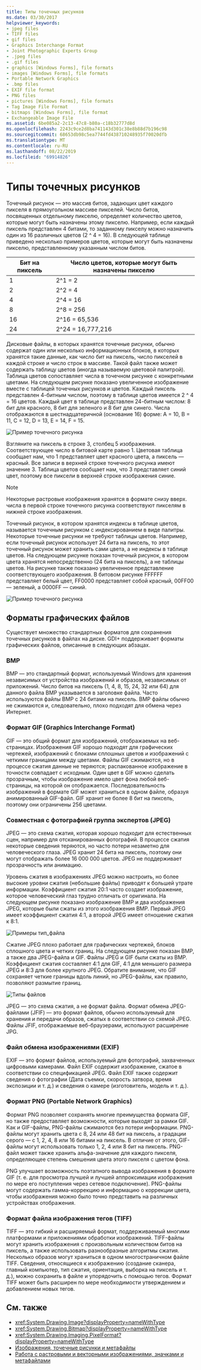 ```yaml
---
title: Типы точечных рисунков
ms.date: 03/30/2017
helpviewer_keywords:
- jpeg files
- TIFF files
- gif files
- Graphics Interchange Format
- Joint Photographic Experts Group
- .jpeg files
- .gif files
- graphics [Windows Forms], file formats
- images [Windows Forms], file formats
- Portable Network Graphics
- .bmp files
- EXIF file format
- PNG files
- pictures [Windows Forms], file formats
- Tag Image File Format
- bitmaps [Windows Forms], file format
- Exchangeable Image File
ms.assetid: 6be085a2-2c13-47c8-b80a-c18b32777d8d
ms.openlocfilehash: 2243c9ce2d8ba741143d301c38e8b88d7b196c98
ms.sourcegitcommit: 68653db98c5ea7744fd438710248935f70020dfb
ms.translationtype: MT
ms.contentlocale: ru-RU
ms.lasthandoff: 08/22/2019
ms.locfileid: "69914826"
---
```

# <a name="types-of-bitmaps"></a>Типы точечных рисунков
Точечный рисунок — это массив битов, задающих цвет каждого пикселя в прямоугольном массиве пикселей. Число битов, посвященных отдельному пикселю, определяет количество цветов, которые могут быть назначены этому пикселю. Например, если каждый пиксель представлен 4 битами, то заданному пикселу можно назначить один из 16 различных цветов (2 ^ 4 = 16). В следующей таблице приведено несколько примеров цветов, которые могут быть назначены пикселю, представленному указанным числом битов.  
  
|Бит на пиксель|Число цветов, которые могут быть назначены пикселю|  
|--------------------|------------------------------------------------------|  
|1|2^1 = 2|  
|2|2^2 = 4|  
|4|2^4 = 16|  
|8|2^8 = 256|  
|16|2^16 = 65,536|  
|24|2^24 = 16,777,216|  
  
 Дисковые файлы, в которых хранятся точечные рисунки, обычно содержат один или несколько информационных блоков, в которых хранятся такие данные, как число бит на пиксель, число пикселей в каждой строке и число строк в массиве. Такой файл также может содержать таблицу цветов (иногда называемую цветовой палитрой). Таблица цветов сопоставляет числа в точечном рисунке с конкретными цветами. На следующем рисунке показано увеличенное изображение вместе с таблицей точечных рисунков и цветов. Каждый пиксель представлен 4-битным числом, поэтому в таблице цветов имеется 2 ^ 4 = 16 цветов. Каждый цвет в таблице представлен 24-битным числом: 8 бит для красного, 8 бит для зеленого и 8 бит для синего. Числа отображаются в шестнадцатеричной (основание 16) форме: A = 10, B = 11, C = 12, D = 13, E = 14, F = 15.  
  
 ![Пример точечного рисунка](./media/aboutgdip03-art01.gif "AboutGdip03_Art01")  
  
 Взгляните на пиксель в строке 3, столбец 5 изображения. Соответствующее число в битовой карте равно 1. Цветовая таблица сообщает нам, что 1 представляет цвет красного цвета, а пиксель — красный. Все записи в верхней строке точечного рисунка имеют значение 3. Таблица цветов сообщает нам, что 3 представляет синий цвет, поэтому все пиксели в верхней строке изображения синие.  
  
> [!NOTE]
> Некоторые растровые изображения хранятся в формате снизу вверх. числа в первой строке точечного рисунка соответствуют пикселям в нижней строке изображения.  
  
 Точечный рисунок, в котором хранятся индексы в таблице цветов, называется точечным рисунком с индексированием в виде палитры. Некоторые точечные рисунки не требуют таблицы цветов. Например, если точечный рисунок использует 24 бита на пиксель, то этот точечный рисунок может хранить сами цвета, а не индексы в таблице цветов. На следующем рисунке показан точечный рисунок, в котором цвета хранятся непосредственно (24 бита на пиксель), а не таблицы цветов. На рисунке также показано увеличенное представление соответствующего изображения. В битовом рисунке FFFFFF представляет белый цвет, FF0000 представляет собой красный, 00FF00 — зеленый, а 0000FF — синий.  
  
 ![Пример точечного рисунка](./media/aboutgdip03-art02.gif "AboutGdip03_Art02")  
  
## <a name="graphics-file-formats"></a>Форматы графических файлов  
 Существует множество стандартных форматов для сохранения точечных рисунков в файлах на диске. GDI+ поддерживает форматы графических файлов, описанные в следующих абзацах.  
  
### <a name="bmp"></a>BMP  
 BMP — это стандартный формат, используемый Windows для хранения независимых от устройства изображений и образов, независимых от приложений. Число битов на пиксель (1, 4, 8, 15, 24, 32 или 64) для данного файла BMP указывается в заголовке файла. Часто используются файлы BMP с 24 битами на пиксель. BMP файлы обычно не сжимаются и, следовательно, плохо подходят для обмена через Интернет.  
  
### <a name="graphics-interchange-format-gif"></a>Формат GIF (Graphics Interchange Format)  
 GIF — это общий формат для изображений, отображаемых на веб-страницах. Изображения GIF хорошо подходят для графических чертежей, изображений с блоками сплошных цветов и изображений с четкими границами между цветами. Файлы GIF сжимаются, но в процессе сжатия данные не теряются; распакованное изображение в точности совпадает с исходным. Один цвет в GIF можно сделать прозрачным, чтобы изображение имело цвет фона любой веб-страницы, на которой он отображается. Последовательность изображений в формате GIF может храниться в одном файле, образуя анимированный GIF-файл. GIF хранит не более 8 бит на пиксель, поэтому они ограничены 256 цветами.  
  
### <a name="joint-photographic-experts-group-jpeg"></a>Совместная с фотографией группа экспертов (JPEG)  
 JPEG — это схема сжатия, которая хорошо подходит для естественных сцен, например для отсканированных фотографий. В процессе сжатия некоторые сведения теряются, но часто потери незаметно для человеческого глаза. JPEG хранит 24 бита на пиксель, поэтому они могут отображать более 16 000 000 цветов. JPEG не поддерживает прозрачность или анимацию.  
  
 Уровень сжатия в изображениях JPEG можно настроить, но более высокие уровни сжатия (небольшие файлы) приводят к большей утрате информации. Коэффициент сжатия 20:1 часто создает изображение, которое человеческий глаз трудно отличать от оригинала. На следующем рисунке показано изображение BMP и два изображения JPEG, которые были сжаты из этого изображения BMP. Первый JPEG имеет коэффициент сжатия 4:1, а второй JPEG имеет отношение сжатия к 8:1.  
  
 ![Примеры тип_файла](./media/aboutgdip03-art03.gif "AboutGdip03_Art03")  
  
 Сжатие JPEG плохо работает для графических чертежей, блоков сплошного цвета и четких границ. На следующем рисунке показан BMP, а также два JPEG-файла и GIF. Файлы JPEG и GIF были сжаты из BMP. Коэффициент сжатия составляет 4:1 для GIF, 4:1 для меньшего размера JPEG и 8:3 для более крупного JPEG. Обратите внимание, что GIF сохраняет четкие границы вдоль линий, но JPEG-файлы, как правило, позволяют размытие границ.  
  
 ![Типы файлов](./media/aboutgdip03-art03a.gif "AboutGdip03_Art03A")  
  
 JPEG — это схема сжатия, а не формат файла. Формат обмена JPEG-файлами (JFIF) — это формат файлов, обычно используемый для хранения и передачи образов, сжатых в соответствии со схемой JPEG. Файлы JFIF, отображаемые веб-браузерами, используют расширение JPG.  
  
### <a name="exchangeable-image-file-exif"></a>Файл обмена изображениями (EXIF)  
 EXIF — это формат файлов, используемый для фотографий, захваченных цифровыми камерами. Файл EXIF содержит изображение, сжатое в соответствии со спецификацией JPEG. Файл EXIF также содержит сведения о фотографии (Дата съемки, скорость затвора, время экспозиции и т. д.) и сведения о камере (изготовитель, модель и т. д.).  
  
### <a name="portable-network-graphics-png"></a>Формат PNG (Portable Network Graphics)  
 Формат PNG позволяет сохранять многие преимущества формата GIF, но также предоставляет возможности, которые выходят за рамки GIF. Как и GIF-файлы, PNG-файлы сжимаются без потери информации. PNG-файлы могут хранить цвета с 8, 24 или 48 бит на пиксель, а градации серого — с 1, 2, 4, 8 или 16 битами на пиксель. В отличие от этого, GIF-файлы могут использовать только 1, 2, 4 или 8 бит на пиксель. PNG-файл может также хранить альфа-значение для каждого пикселя, определяющее степень смешения цвета этого пикселя с цветом фона.  
  
 PNG улучшает возможность поэтапного вывода изображения в формате GIF (т. е. для просмотра лучшей и лучшей аппроксимации изображения по мере его поступления через сетевое подключение). PNG-файлы могут содержать гамма-коррекцию и информацию о коррекции цвета, чтобы изображения можно было точно представить на различных устройствах отображения.  
  
### <a name="tag-image-file-format-tiff"></a>Формат файла изображения тегов (TIFF)  
 TIFF — это гибкий и расширяемый формат, поддерживаемый многими платформами и приложениями обработки изображений. TIFF-файлы могут хранить изображения с произвольным количеством битов на пиксель, а также использовать разнообразные алгоритмы сжатия. Несколько образов могут храниться в одном многостраничном файле TIFF. Сведения, относящиеся к изображению (создание сканера, главный компьютер, тип сжатия, ориентация, выборка на пиксель и т. д.), можно сохранить в файле и упорядочить с помощью тегов. Формат TIFF может быть расширен по мере необходимости утверждением и добавлением новых тегов.  
  
## <a name="see-also"></a>См. также

- <xref:System.Drawing.Image?displayProperty=nameWithType>
- <xref:System.Drawing.Bitmap?displayProperty=nameWithType>
- <xref:System.Drawing.Imaging.PixelFormat?displayProperty=nameWithType>
- [Изображения, точечные рисунки и метафайлы](images-bitmaps-and-metafiles.md)
- [Работа с растровыми и векторными изображениями, значками и метафайлами](working-with-images-bitmaps-icons-and-metafiles.md)
